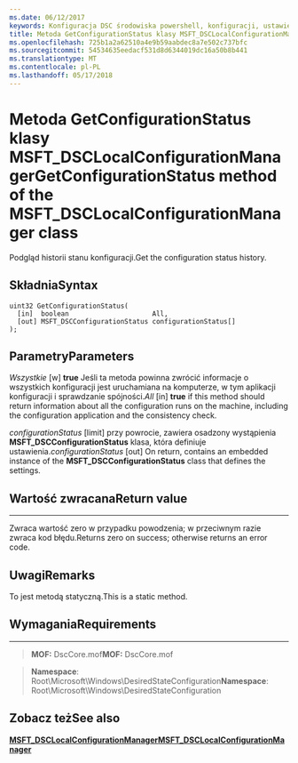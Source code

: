 ```yaml
---
ms.date: 06/12/2017
keywords: Konfiguracja DSC środowiska powershell, konfiguracji, ustawienia
title: Metoda GetConfigurationStatus klasy MSFT_DSCLocalConfigurationManager
ms.openlocfilehash: 725b1a2a62510a4e9b59aabdec8a7e502c737bfc
ms.sourcegitcommit: 54534635eedacf531d8d6344019dc16a50b8b441
ms.translationtype: MT
ms.contentlocale: pl-PL
ms.lasthandoff: 05/17/2018
---
```

# <a name="getconfigurationstatus-method-of-the-msftdsclocalconfigurationmanager-class"></a><span data-ttu-id="d61bd-103">Metoda GetConfigurationStatus klasy MSFT_DSCLocalConfigurationManager</span><span class="sxs-lookup"><span data-stu-id="d61bd-103">GetConfigurationStatus method of the MSFT_DSCLocalConfigurationManager class</span></span>

<span data-ttu-id="d61bd-104">Podgląd historii stanu konfiguracji.</span><span class="sxs-lookup"><span data-stu-id="d61bd-104">Get the configuration status history.</span></span>

<a name="syntax"></a><span data-ttu-id="d61bd-105">Składnia</span><span class="sxs-lookup"><span data-stu-id="d61bd-105">Syntax</span></span>
------

```mof
uint32 GetConfigurationStatus(
  [in]  boolean                     All,
  [out] MSFT_DSCConfigurationStatus configurationStatus[]
);
```

<a name="parameters"></a><span data-ttu-id="d61bd-106">Parametry</span><span class="sxs-lookup"><span data-stu-id="d61bd-106">Parameters</span></span>
----------

<span data-ttu-id="d61bd-107">*Wszystkie* \[w\] **true** Jeśli ta metoda powinna zwrócić informacje o wszystkich konfiguracji jest uruchamiana na komputerze, w tym aplikacji konfiguracji i sprawdzanie spójności.</span><span class="sxs-lookup"><span data-stu-id="d61bd-107">*All* \[in\] **true** if this method should return information about all the configuration runs on the machine, including the configuration application and the consistency check.</span></span>

<span data-ttu-id="d61bd-108">*configurationStatus* \[limit\] przy powrocie, zawiera osadzony wystąpienia **MSFT_DSCConfigurationStatus** klasa, która definiuje ustawienia.</span><span class="sxs-lookup"><span data-stu-id="d61bd-108">*configurationStatus* \[out\] On return, contains an embedded instance of the **MSFT_DSCConfigurationStatus** class that defines the settings.</span></span>

## <a name="return-value"></a><span data-ttu-id="d61bd-109">Wartość zwracana</span><span class="sxs-lookup"><span data-stu-id="d61bd-109">Return value</span></span>
------------

<span data-ttu-id="d61bd-110">Zwraca wartość zero w przypadku powodzenia; w przeciwnym razie zwraca kod błędu.</span><span class="sxs-lookup"><span data-stu-id="d61bd-110">Returns zero on success; otherwise returns an error code.</span></span>

## <a name="remarks"></a><span data-ttu-id="d61bd-111">Uwagi</span><span class="sxs-lookup"><span data-stu-id="d61bd-111">Remarks</span></span>

<span data-ttu-id="d61bd-112">To jest metodą statyczną.</span><span class="sxs-lookup"><span data-stu-id="d61bd-112">This is a static method.</span></span>

## <a name="requirements"></a><span data-ttu-id="d61bd-113">Wymagania</span><span class="sxs-lookup"><span data-stu-id="d61bd-113">Requirements</span></span>
------------
><span data-ttu-id="d61bd-114">**MOF:** DscCore.mof</span><span class="sxs-lookup"><span data-stu-id="d61bd-114">**MOF:** DscCore.mof</span></span>

><span data-ttu-id="d61bd-115">**Namespace**: Root\Microsoft\Windows\DesiredStateConfiguration</span><span class="sxs-lookup"><span data-stu-id="d61bd-115">**Namespace**: Root\Microsoft\Windows\DesiredStateConfiguration</span></span>


## <a name="see-also"></a><span data-ttu-id="d61bd-116">Zobacz też</span><span class="sxs-lookup"><span data-stu-id="d61bd-116">See also</span></span>


[<span data-ttu-id="d61bd-117">**MSFT_DSCLocalConfigurationManager**</span><span class="sxs-lookup"><span data-stu-id="d61bd-117">**MSFT_DSCLocalConfigurationManager**</span></span>](msft-dsclocalconfigurationmanager.md)